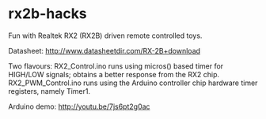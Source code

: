 rx2b-hacks
==========

Fun with Realtek RX2 (RX2B) driven remote controlled toys.

Datasheet: http://www.datasheetdir.com/RX-2B+download

Two flavours:
RX2_Control.ino runs using micros() based timer for HIGH/LOW signals; obtains a better response from the RX2 chip.
RX2_PWM_Control.ino runs using the Arduino controller chip hardware timer registers, namely Timer1.

Arduino demo: http://youtu.be/7js6pt2g0ac
